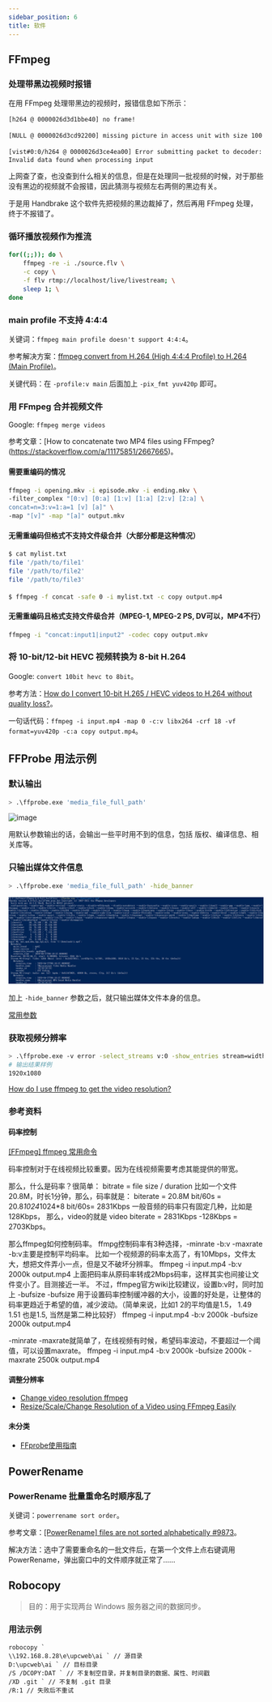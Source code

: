 ```yaml
---
sidebar_position: 6
title: 软件
---
```


## FFmpeg

### 处理带黑边视频时报错

在用 FFmpeg 处理带黑边的视频时，报错信息如下所示：

```
[h264 @ 0000026d3d1bbe40] no frame!

[NULL @ 0000026d3cd92200] missing picture in access unit with size 100

[vist#0:0/h264 @ 0000026d3ce4ea00] Error submitting packet to decoder: Invalid data found when processing input
```

上网查了查，也没查到什么相关的信息，但是在处理同一批视频的时候，对于那些没有黑边的视频就不会报错，因此猜测与视频左右两侧的黑边有关。

于是用 Handbrake 这个软件先把视频的黑边裁掉了，然后再用 FFmpeg 处理，终于不报错了。

### 循环播放视频作为推流

```sh
for((;;)); do \
    ffmpeg -re -i ./source.flv \
    -c copy \
    -f flv rtmp://localhost/live/livestream; \
    sleep 1; \
done
```

### main profile 不支持 4:4:4

关键词：`ffmpeg main profile doesn't support 4:4:4`。

参考解决方案：[ffmpeg convert from H.264 (High 4:4:4 Profile) to H.264 (Main Profile)](https://stackoverflow.com/questions/37967120/ffmpeg-convert-from-h-264-high-444-profile-to-h-264-main-profile)。

关键代码：在 `-profile:v main` 后面加上 `-pix_fmt yuv420p` 即可。

### 用 FFmpeg 合并视频文件

Google: `ffmpeg merge videos`

参考文章：[How to concatenate two MP4 files using FFmpeg?(https://stackoverflow.com/a/11175851/2667665)。

#### 需要重编码的情况

```sh
ffmpeg -i opening.mkv -i episode.mkv -i ending.mkv \
-filter_complex "[0:v] [0:a] [1:v] [1:a] [2:v] [2:a] \
concat=n=3:v=1:a=1 [v] [a]" \
-map "[v]" -map "[a]" output.mkv
```

#### 无需重编码但格式不支持文件级合并（大部分都是这种情况）

```sh
$ cat mylist.txt
file '/path/to/file1'
file '/path/to/file2'
file '/path/to/file3'
    
$ ffmpeg -f concat -safe 0 -i mylist.txt -c copy output.mp4
```

#### 无需重编码且格式支持文件级合并（MPEG-1, MPEG-2 PS, DV可以，MP4不行）

```sh
ffmpeg -i "concat:input1|input2" -codec copy output.mkv
```

### 将 10-bit/12-bit HEVC 视频转换为 8-bit H.264

Google: `convert 10bit hevc to 8bit`。

参考方法：[How do I convert 10-bit H.265 / HEVC videos to H.264 without quality loss?](https://superuser.com/a/1381151/432588)。

一句话代码：`ffmpeg -i input.mp4 -map 0 -c:v libx264 -crf 18 -vf format=yuv420p -c:a copy output.mp4`。

## FFProbe 用法示例

### 默认输出

```sh
> .\ffprobe.exe 'media_file_full_path'
```

![image](https://user-images.githubusercontent.com/2596367/124693884-c1dfb100-df12-11eb-96aa-053c7ac9c485.png)

用默认参数输出的话，会输出一些平时用不到的信息，包括 版权、编译信息、相关库等。

### 只输出媒体文件信息

```sh
> .\ffprobe.exe 'media_file_full_path' -hide_banner
```

![image](./img/ffprobe-1.png)

加上 `-hide_banner` 参数之后，就只输出媒体文件本身的信息。

[常用参数](./img/ffprobe-2.png)

### 获取视频分辨率

```sh
> .\ffprobe.exe -v error -select_streams v:0 -show_entries stream=width,height -of csv=s=x:p=0 'media_file_full_path'
# 输出结果样例
1920x1080
```

[How do I use ffmpeg to get the video resolution?](https://superuser.com/questions/841235/how-do-i-use-ffmpeg-to-get-the-video-resolution)

### 参考资料

#### 码率控制

[[FFmpeg] ffmpeg 常用命令](https://www.cnblogs.com/frost-yen/p/5848781.html)

码率控制对于在线视频比较重要。因为在线视频需要考虑其能提供的带宽。

那么，什么是码率？很简单：
bitrate = file size / duration
比如一个文件20.8M，时长1分钟，那么，码率就是：
biterate = 20.8M bit/60s = 20.8*1024*1024*8 bit/60s= 2831Kbps
一般音频的码率只有固定几种，比如是128Kbps，
那么，video的就是
video biterate = 2831Kbps -128Kbps = 2703Kbps。

那么ffmpeg如何控制码率。
ffmpg控制码率有3种选择，-minrate -b:v -maxrate
-b:v主要是控制平均码率。
比如一个视频源的码率太高了，有10Mbps，文件太大，想把文件弄小一点，但是又不破坏分辨率。
ffmpeg -i input.mp4 -b:v 2000k output.mp4
上面把码率从原码率转成2Mbps码率，这样其实也间接让文件变小了。目测接近一半。
不过，ffmpeg官方wiki比较建议，设置b:v时，同时加上 -bufsize
-bufsize 用于设置码率控制缓冲器的大小，设置的好处是，让整体的码率更趋近于希望的值，减少波动。（简单来说，比如1 2的平均值是1.5， 1.49 1.51 也是1.5, 当然是第二种比较好）
ffmpeg -i input.mp4 -b:v 2000k -bufsize 2000k output.mp4

-minrate -maxrate就简单了，在线视频有时候，希望码率波动，不要超过一个阈值，可以设置maxrate。
ffmpeg -i input.mp4 -b:v 2000k -bufsize 2000k -maxrate 2500k output.mp4

#### 调整分辨率

- [Change video resolution ffmpeg](https://stackoverflow.com/questions/34391499/change-video-resolution-ffmpeg)
- [Resize/Scale/Change Resolution of a Video using FFmpeg Easily](https://ottverse.com/change-resolution-resize-scale-video-using-ffmpeg/)

#### 未分类

- [FFprobe使用指南](https://www.cnblogs.com/tinywan/p/6369104.html)

## PowerRename

### PowerRename 批量重命名时顺序乱了

关键词：`powerrename sort order`。

参考文章：[[PowerRename] files are not sorted alphabetically #9873](https://github.com/microsoft/PowerToys/issues/9873)。

解决方法：选中了需要重命名的一批文件后，在第一个文件上点右键调用 PowerRename，弹出窗口中的文件顺序就正常了……

## Robocopy

> 目的：用于实现两台 Windows 服务器之间的数据同步。

### 用法示例

```
robocopy `
\\192.168.8.28\e\upcweb\ai ` // 源目录
D:\upcweb\ai ` // 目标目录
/S /DCOPY:DAT ` // 不复制空目录，并复制目录的数据、属性、时间戳
/XD .git ` // 不复制 .git 目录
/R:1 // 失败后不重试
```



